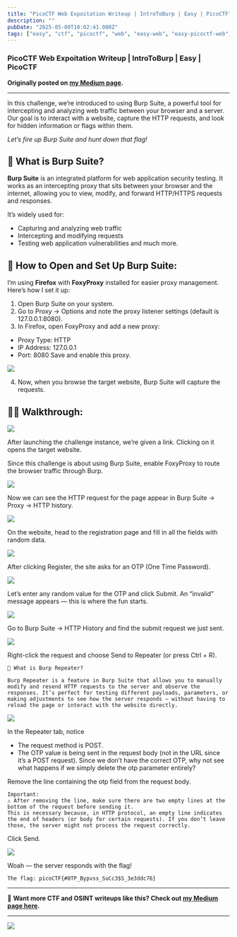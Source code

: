 ```yaml
---
title: "PicoCTF Web Expoitation Writeup | IntroToBurp | Easy | PicoCTF"
description: ""
pubDate: "2025-05-09T10:02:41.000Z"
tags: ["easy", "ctf", "picoctf", "web", "easy-web", "easy-picoctf-web", "easy-picoctf", "picoctf-web"]
---
```


### PicoCTF Web Expoitation Writeup | IntroToBurp | Easy | PicoCTF


**Originally posted on <a href="https://medium.com/@bl0ss0mx5/picogym-web-exploitation-writeup-introtoburp-easy-picoctf-5e2d55d14b1a" target="_blank" rel="noopener noreferrer">my Medium page</a>.**

---

In this challenge, we’re introduced to using Burp Suite, a powerful tool for intercepting and analyzing web traffic between your browser and a server. Our goal is to interact with a website, capture the HTTP requests, and look for hidden information or flags within them.

*Let’s fire up Burp Suite and hunt down that flag!*

## 🔧 What is Burp Suite?
__Burp Suite__ is an integrated platform for web application security testing. It works as an intercepting proxy that sits between your browser and the internet, allowing you to view, modify, and forward HTTP/HTTPS requests and responses.

It’s widely used for:

- Capturing and analyzing web traffic
- Intercepting and modifying requests
- Testing web application vulnerabilities
and much more.

## 📖 How to Open and Set Up Burp Suite:
I’m using __Firefox__ with __FoxyProxy__ installed for easier proxy management. Here’s how I set it up:

1. Open Burp Suite on your system.
2. Go to Proxy → Options and note the proxy listener settings (default is 127.0.0.1:8080).
3. In Firefox, open FoxyProxy and add a new proxy:
  - Proxy Type: HTTP
  - IP Address: 127.0.0.1
  - Port: 8080
Save and enable this proxy.


  ![](https://miro.medium.com/v2/resize:fit:720/format:webp/1*EanZQT7ga7m3r2IrPLFDgw.png)

4. Now, when you browse the target website, Burp Suite will capture the requests.

## 🕵️‍♂️ Walkthrough:

![](https://miro.medium.com/v2/resize:fit:720/format:webp/1*zxnvJKg1JnxCEjj-gtR4Ew.png)

After launching the challenge instance, we’re given a link. Clicking on it opens the target website.

Since this challenge is about using Burp Suite, enable FoxyProxy to route the browser traffic through Burp.

![](https://miro.medium.com/v2/resize:fit:640/format:webp/1*BWDxblV92t2tz-5MEDrShw.png)

Now we can see the HTTP request for the page appear in Burp Suite → Proxy → HTTP history.

![](https://miro.medium.com/v2/resize:fit:720/format:webp/1*rzSm95TpssfszNaSGb3WXA.png)

On the website, head to the registration page and fill in all the fields with random data.

![](https://miro.medium.com/v2/resize:fit:580/format:webp/1*_1VdMQNSuIomLZgy9QdaWQ.png)

After clicking Register, the site asks for an OTP (One Time Password).

![](https://miro.medium.com/v2/resize:fit:520/format:webp/1*C-Wuq0r87EtiO7x6AMVEBQ.png)

Let’s enter any random value for the OTP and click Submit. An “invalid” message appears — this is where the fun starts.

![](https://miro.medium.com/v2/resize:fit:370/format:webp/1*xgDMKUQo8ZxFCIDk4UbDDQ.png)

Go to Burp Suite → HTTP History and find the submit request we just sent.

![](https://miro.medium.com/v2/resize:fit:720/format:webp/1*Zg2qQvDzfbKmDYM70s7s8A.png)

Right-click the request and choose Send to Repeater (or press Ctrl + R).

```
📌 What is Burp Repeater?

Burp Repeater is a feature in Burp Suite that allows you to manually modify and resend HTTP requests to the server and observe the responses. It’s perfect for testing different payloads, parameters, or making adjustments to see how the server responds — without having to reload the page or interact with the website directly.
```
![](https://miro.medium.com/v2/resize:fit:720/format:webp/1*9VeIhnWo4b_QK2fj2kyhkw.png)

In the Repeater tab, notice

 - The request method is POST.
 - The OTP value is being sent in the request body (not in the URL since it’s a POST request).
Since we don’t have the correct OTP, why not see what happens if we simply delete the otp parameter entirely?

Remove the line containing the otp field from the request body.

```
Important:
⚠️ After removing the line, make sure there are two empty lines at the bottom of the request before sending it.
This is necessary because, in HTTP protocol, an empty line indicates the end of headers (or body for certain requests). If you don’t leave those, the server might not process the request correctly.
```
Click Send.

![](https://miro.medium.com/v2/resize:fit:720/format:webp/1*MLhLHsEHhYa4_-iyXqBGEQ.png)

Woah — the server responds with the flag!

```
The flag: picoCTF{#0TP_Bypvss_SuCc3$S_3e3ddc76}
```


---

📖 **Want more CTF and OSINT writeups like this? Check out <a href="https://medium.com/@bl0ss0mx5" target="_blank" rel="noopener noreferrer">my Medium page here</a>.**

---

![](https://medium.com/_/stat?event=post.clientViewed&referrerSource=full_rss&postId=3ff6189bb4a3)